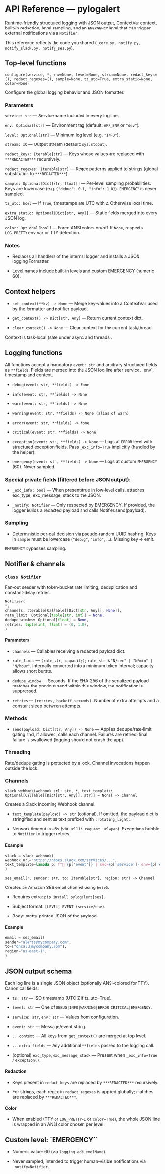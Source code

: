 # API Reference — pylogalert
Runtime‑friendly structured logging with JSON output, ContextVar context, built‑in redaction, level sampling, and an `EMERGENCY` level that can trigger external notifications via a `Notifier`.

This reference reflects the code you shared (`_core.py, notify.py, notify_slack.py, notify_ses.py`).

## Top‑level functions
`configure(service, *, env=None, level=None, stream=None, redact_keys=(), redact_regexes=(), sample=None, tz_utc=True, extra_static=None, color=None)`

Configure the global logging behavior and JSON formatter.

### Parameters

`service: str` — Service name included in every log line.

`env: Optional[str]` — Environment tag (default: `APP_ENV` or `"dev"`).

`level: Optional[str]` — Minimum log level (e.g. `"INFO"`).

`stream: IO` — Output stream (default: `sys.stdout`).

`redact_keys: Iterable[str]` — Keys whose values are replaced with `***REDACTED***` recursively.

`redact_regexes: Iterable[str]` — Regex patterns applied to strings (global substitution to `***REDACTED***`).

`sample: Optional[Dict[str, float]]` — Per‑level sampling probabilities. Keys are lowercase (e.g. `{"debug": 0.1, "info": 1.0}`). `EMERGENCY` is never sampled.

`tz_utc: bool` — If `True`, timestamps are UTC with `Z`. Otherwise local time.

`extra_static: Optional[Dict[str, Any]]` — Static fields merged into every JSON log.

`color: Optional[bool]` — Force ANSI colors on/off. If `None`, respects `LOG_PRETTY` env var or TTY detection.

### Notes

- Replaces all handlers of the internal logger and installs a JSON logging.Formatter.

- Level names include built‑in levels and custom EMERGENCY (numeric 60).

## Context helpers

- `set_context(**kv) -> None` — Merge key‑values into a ContextVar used by the formatter and notifier payload.

- `get_context() -> Dict[str, Any]` — Return current context dict.

- `clear_context() -> None` — Clear context for the current task/thread.

Context is task‑local (safe under async and threads).

## Logging functions

All functions accept a mandatory `event: str` and arbitrary structured fields as `**fields`. Fields are merged into the JSON log line after     service`, `env`, timestamp and context.

- `debug(event: str, **fields) -> None`

- `info(event: str, **fields) -> None`

- `warn(event: str, **fields) -> None`

- `warning(event: str, **fields) -> None (alias of warn)`

- `error(event: str, **fields) -> None`

- `critical(event: str, **fields) -> None`

- `exception(event: str, **fields) -> None` — Logs at `ERROR` level with structured exception fields. Pass `_exc_info=True` implicitly (handled by the helper).

- `emergency(event: str, **fields) -> None` — Logs at custom `EMERGENCY` (60). Never sampled.

### Special private fields (filtered before JSON output):

- `_exc_info: bool` — When present/true in low‑level calls, attaches exc_type, exc_message, stack to the JSON.

- `_notify: Notifier` — Only respected by EMERGENCY. If provided, the logger builds a redacted payload and calls Notifier.send(payload).

### Sampling

- Deterministic per‑call decision via pseudo‑random UUID hashing. Keys in `sample` must be lowercase (`"debug"`, `"info"`, ...). Missing key → emit.

`EMERGENCY` bypasses sampling.


## Notifier & channels

### `class Notifier`
Fan‑out sender with token‑bucket rate limiting, deduplication and constant‑delay retries.

```python
Notifier(
*,
channels: Iterable[Callable[[Dict[str, Any]], None]],
rate_limit: Optional[tuple[str, int]] = None,
dedupe_window: Optional[float] = None,
retries: tuple[int, float] = (0, 1.0),
)
```

#### Parameters

- `channels` — Callables receiving a redacted payload dict.

- `rate_limit` — `(rate_str, capacity)`; `rate_str` is `"N/sec" | "N/min" | "N/hour"`. Internally converted into a minimum token interval; capacity allows short bursts.

- `dedupe_window` — Seconds. If the SHA‑256 of the serialized payload matches the previous send within this window, the notification is suppressed.

- `retries` — `(retries, backoff_seconds)`. Number of extra attempts and a constant sleep between attempts.

### Methods
 - `send(payload: Dict[str, Any]) -> None` — Applies dedupe/rate‑limit gating and, if allowed, calls each channel. Failures are retried; final failure is swallowed (logging should not crash the app).

### Threading

Rate/dedupe gating is protected by a lock. Channel invocations happen outside the lock.


### Channels
`slack_webhook(webhook_url: str, *, text_template: Optional[Callable[[Dict[str, Any]], str]] = None) -> Channel`

Creates a Slack Incoming Webhook channel.

- `text_template(payload) -> str` (optional). If omitted, the payload dict is stringified and sent as text prefixed with `:rotating_light:`.

- Network timeout is ~5s (via `urllib.request.urlopen`). Exceptions bubble to `Notifier` to trigger retries.

#### Example

```python
slack = slack_webhook(
webhook_url="https://hooks.slack.com/services/...",
text_template=lambda p: f"🚨 {p['event']} | svc={p['service']} env={p['env']}"
)
```

`
ses_email(*, sender: str, to: Iterable[str], region: str) -> Channel
`

Creates an Amazon SES email channel using `boto3`.

- Requires extra: `pip install pylogalert[ses]`.

- Subject format: `[LEVEL] EVENT (service/env)`.

- Body: pretty‑printed JSON of the payload.

#### Example
```python
email = ses_email(
sender="alerts@mycompany.com",
to=["oncall@mycompany.com"],
region="us-east-1",
)
```

## JSON output schema
Each log line is a single JSON object (optionally ANSI‑colored for TTY). Canonical fields:


- `ts: str` — ISO timestamp (UTC Z if tz_utc=True).

- `level: str` — One of `DEBUG|INFO|WARNING|ERROR|CRITICAL|EMERGENCY`.

- `service: str`, `env: str` — Values from configuration.

- `event: str` — Message/event string.

- `...context` — All keys from `get_context()` are merged at top level.

- `...extra_fields` — Any additional `**fields` passed to the logging call.

- (optional) `exc_type`, `exc_message`, `stack` — Present when `_exc_info=True` / `exception()`.

#### Redaction

- Keys present in `redact_keys` are replaced by `***REDACTED***` recursively.

- For strings, each regex in `redact_regexes` is applied globally; matches are replaced by `***REDACTED***`.

#### Color
 - When enabled (TTY or `LOG_PRETTY=1` or `color=True`), the whole JSON line is wrapped in an ANSI color chosen per level.

## Custom level: `EMERGENCY``

- Numeric value: 60 (via `logging.addLevelName`).

- Never sampled; intended to trigger human‑visible notifications via `_notify=Notifier`.

